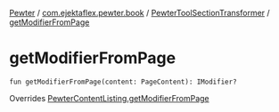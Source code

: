 [Pewter](../../index.md) / [com.ejektaflex.pewter.book](../index.md) / [PewterToolSectionTransformer](index.md) / [getModifierFromPage](./get-modifier-from-page.md)

# getModifierFromPage

`fun getModifierFromPage(content: PageContent): IModifier?`

Overrides [PewterContentListing.getModifierFromPage](../-pewter-content-listing/get-modifier-from-page.md)

